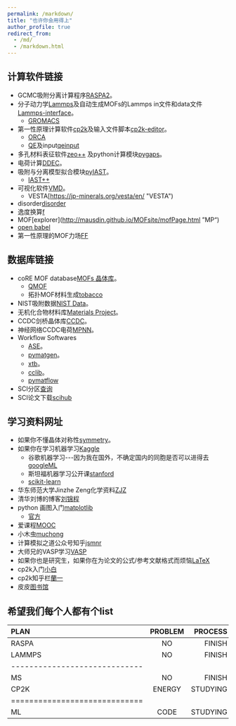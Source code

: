 ```yaml
---
permalink: /markdown/
title: "也许你会用得上"
author_profile: true
redirect_from: 
  - /md/
  - /markdown.html
---
```


## 计算软件链接          

* GCMC吸附分离计算程序[RASPA2](https://github.com/iRASPA/RASPA2 "Make by David")。             
* 分子动力学[Lammps](https://lammps.sandia.gov/ "Lammps")及自动生成MOFs的Lammps in文件和data文件[Lammps-interface](https://github.com/peteboyd/lammps_interface/ "Lammps-interface")。     
  * [GROMACS](http://www.gromacs.org/ "md")
* 第一性原理计算软件[cp2k](https://www.cp2k.org/ "cp2k")及输入文件脚本[cp2k-editor](https://github.com/avishart/CP2K_Editor/ "cp2k-editor")。          
  * [ORCA](https://orcaforum.kofo.mpg.de/app.php/portal "ORCA")      
  * [QE](https://www.quantum-espresso.org/ "QE")及input[qeinput](https://www.materialscloud.org/work/tools/qeinputgenerator "qi")            
* 多孔材料表征软件[zeo++](http://www.zeoplusplus.org/ "zeo++") 及python计算模块[pygaps](https://pygaps.readthedocs.io/en/master/ "pygaps")。            
* 电荷计算[DDEC](https://sourceforge.net/projects/ddec/ "DDEC")。              
* 吸附与分离模型拟合模块[pyIAST](https://github.com/CorySimon/pyIAST/ "pyIAST")。            
  * [IAST++](https://sangwon91.github.io/IASTpp/ "iast")      
* 可视化软件[VMD](https://www.ks.uiuc.edu/Research/vmd/ "VMD")。      
  * VESTA[https://jp-minerals.org/vesta/en/ "VESTA")       
* disorder[disorder](https://github.com/jichunlian/disorder "disorder")      
* 逸度换算[f](https://github.com/sxm13/ZGBshenxiaomoCV.github.io/tree/main/files/fugacity "f")             
* MOF[explorer](http://mausdin.github.io/MOFsite/mofPage.html ”MP“)     
* [open babel](https://github.com/openbabel/openbabel/releases/tag/openbabel-2-4-0 "Open Babel")        
* 第一性原理的MOF力场[FF](https://github.com/molmod/QuickFF "MOFFF")     

## 数据库链接          

* coRE MOF database[MOFs 晶体库](https://zenodo.org/record/3677685#.X8uDkrniuUl "2019coRE MOF")。
  * [QMOF](https://github.com/arosen93/QMOF "QMOF")      
  * 拓扑MOF材料生成[tobacco](https://github.com/tobacco-mofs/tobacco_3.0 "MAKEMOF")     
* NIST吸附数据[NIST Data](https://adsorption.nist.gov/index.php#home "Adsorption data")。          
* 无机化合物材料库[Materials Project](https://materialsproject.org/ "Materials project")。                   
* CCDC剑桥晶体库[CCDC](https://www.ccdc.cam.ac.uk/ "CCDC")。                  
* 神经网络CCDC电荷[MPNN](https://github.com/SimonEnsemble/mpn_charges "MPNN")。                  
* Workflow Softwares     
  * [ASE](https://wiki.fysik.dtu.dk/ase/index.html "ase")。                  
  * [pymatgen](https://pymatgen.org/ "pymatgen")。                  
  * [xtb](https://xtb-docs.readthedocs.io/en/latest/contents.html "xtb")。                  
  * [cclib](https://cclib.github.io/ "cclib")。  
  * [pymatflow](https://pymatflow.readthedocs.io/en/latest/index.html "pymatflow")
* SCI分区[查询](http://www.letpub.com.cn/index.php?page=journalapp&view=search "SCI")     
* SCI论文下载[scihub](https://tool.yovisun.com/scihub/ "scihub")       
  
## 学习资料网址          

* 如果你不懂晶体对称性[symmetry](http://xrayweb.chem.ou.edu/notes/symmetry.html#crystal "symmetry")。       
* 如果你在学习机器学习[Kaggle](https://www.kaggle.com/ "ML")           
  * 谷歌机器学习---因为我在国外，不确定国内的同胞是否可以进得去[googleML](https://developers.google.com/machine-learning/crash-course "googleML")       
  * 斯坦福机器学习公开课[stanford](https://www.coursera.org/learn/machine-learning? "ML")             
  * [scikit-learn](https://scikit-learn.org/stable/index.html "DL")         
* 华东师范大学Jinzhe Zeng化学资料[ZJZ](https://njzjz.win/2019/03/04/ecnuchemistry/menu/ "ZJZ")         
* 清华刘博的博客[刘锦程](http://blog.wangruixing.cn/ "LJC")
* python 画图入门[matplotlib](https://blog.csdn.net/Datawhale/article/details/109302260 "FIGTURE")                     
  * [官方](https://github.com/matplotlib/cheatsheets "pf")           
* 爱课程[MOOC](https://www.icourse163.org/university/icourse/#/c "MOOC")      
* 小木虫[muchong](http://muchong.com/ "MUCHONG")        
* 计算模拟之道公众号知乎[jsmnr](https://www.zhihu.com/people/jsmnzd/posts "jsmnr")       
* 大师兄的VASP学习[VASP](https://www.bigbrosci.com/ "dashixion")        
* 如果你也是研究生，如果你在为论文的公式/参考文献格式而烦恼[LaTeX](https://www.tablesgenerator.com/latex_tables "LaTex")        
* cp2k入门[小白](https://www.cnblogs.com/Shine-JK/p/10988556.html "xiaobai")       
* cp2k知乎栏[蘭一](https://www.zhihu.com/people/lan-yi-27/posts?page=1 "cp2k")        
* 皮皮[图书馆](http://www.xttsg.com/ "pipi")              


## 希望我们每个人都有个list             


| PLAN    | PROBLEM | PROCESS |
|:--------|:-------:|--------:|
| RASPA   | NO      | FINISH  |
| LAMMPS  | NO      | FINISH  |
|-----------------------------|
| MS      | NO      | FINISH  |
| CP2K    | ENERGY  |STUDYING |
|=============================|
| ML      | CODE    |STUDYING |


